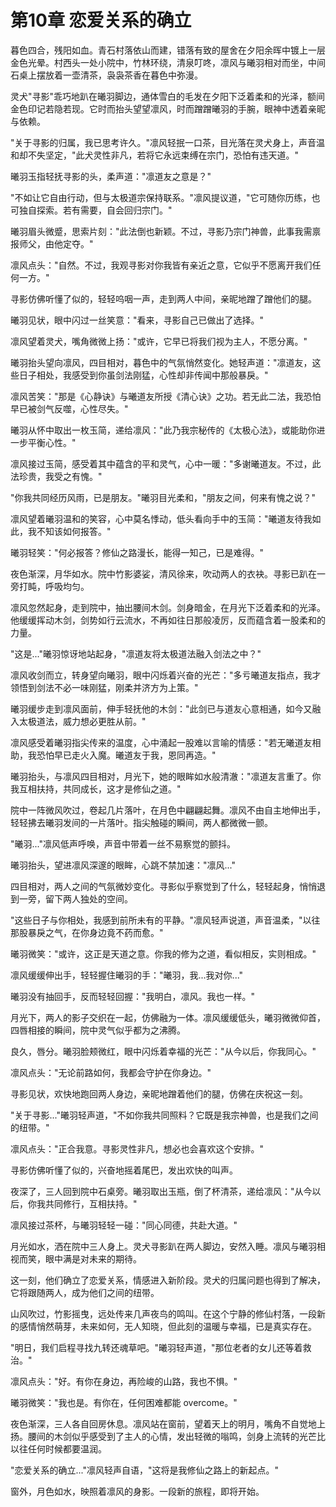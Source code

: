 # 第10章 恋爱关系的确立

暮色四合，残阳如血。青石村落依山而建，错落有致的屋舍在夕阳余晖中镀上一层金色光晕。村西头一处小院中，竹林环绕，清泉叮咚，凛风与曦羽相对而坐，中间石桌上摆放着一壶清茶，袅袅茶香在暮色中弥漫。

灵犬"寻影"乖巧地趴在曦羽脚边，通体雪白的毛发在夕阳下泛着柔和的光泽，额间金色印记若隐若现。它时而抬头望望凛风，时而蹭蹭曦羽的手腕，眼神中透着亲昵与依赖。

"关于寻影的归属，我已思考许久。"凛风轻抿一口茶，目光落在灵犬身上，声音温和却不失坚定，"此犬灵性非凡，若将它永远束缚在宗门，恐怕有违天道。"

曦羽玉指轻抚寻影的头，柔声道："凛道友之意是？"

"不如让它自由行动，但与太极道宗保持联系。"凛风提议道，"它可随你历练，也可独自探索。若有需要，自会回归宗门。"

曦羽眉头微蹙，思索片刻："此法倒也新颖。不过，寻影乃宗门神兽，此事我需禀报师父，由他定夺。"

凛风点头："自然。不过，我观寻影对你我皆有亲近之意，它似乎不愿离开我们任何一方。"

寻影仿佛听懂了似的，轻轻呜咽一声，走到两人中间，亲昵地蹭了蹭他们的腿。

曦羽见状，眼中闪过一丝笑意："看来，寻影自己已做出了选择。"

凛风望着灵犬，嘴角微微上扬："或许，它早已将我们视为主人，不愿分离。"

曦羽抬头望向凛风，四目相对，暮色中的气氛悄然变化。她轻声道："凛道友，这些日子相处，我感受到你虽剑法刚猛，心性却非传闻中那般暴戾。"

凛风苦笑："那是《心静诀》与曦道友所授《清心诀》之功。若无此二法，我恐怕早已被剑气反噬，心性尽失。"

曦羽从怀中取出一枚玉简，递给凛风："此乃我宗秘传的《太极心法》，或能助你进一步平衡心性。"

凛风接过玉简，感受着其中蕴含的平和灵气，心中一暖："多谢曦道友。不过，此法珍贵，我受之有愧。"

"你我共同经历风雨，已是朋友。"曦羽目光柔和，"朋友之间，何来有愧之说？"

凛风望着曦羽温和的笑容，心中莫名悸动，低头看向手中的玉简："曦道友待我如此，我不知该如何报答。"

曦羽轻笑："何必报答？修仙之路漫长，能得一知己，已是难得。"

夜色渐深，月华如水。院中竹影婆娑，清风徐来，吹动两人的衣袂。寻影已趴在一旁打盹，呼吸均匀。

凛风忽然起身，走到院中，抽出腰间木剑。剑身暗金，在月光下泛着柔和的光泽。他缓缓挥动木剑，剑势如行云流水，不再如往日那般凌厉，反而蕴含着一股柔和的力量。

"这是..."曦羽惊讶地站起身，"凛道友将太极道法融入剑法之中？"

凛风收剑而立，转身望向曦羽，眼中闪烁着兴奋的光芒："多亏曦道友指点，我才领悟到剑法不必一味刚猛，刚柔并济方为上策。"

曦羽缓步走到凛风面前，伸手轻抚他的木剑："此剑已与道友心意相通，如今又融入太极道法，威力想必更胜从前。"

凛风感受着曦羽指尖传来的温度，心中涌起一股难以言喻的情感："若无曦道友相助，我恐怕早已走火入魔。曦道友于我，恩同再造。"

曦羽抬头，与凛风四目相对，月光下，她的眼眸如水般清澈："凛道友言重了。你我互相扶持，共同成长，这才是修仙之道。"

院中一阵微风吹过，卷起几片落叶，在月色中翩翩起舞。凛风不由自主地伸出手，轻轻拂去曦羽发间的一片落叶。指尖触碰的瞬间，两人都微微一颤。

"曦羽..."凛风低声呼唤，声音中带着一丝不易察觉的颤抖。

曦羽抬头，望进凛风深邃的眼眸，心跳不禁加速："凛风..."

四目相对，两人之间的气氛微妙变化。寻影似乎察觉到了什么，轻轻起身，悄悄退到一旁，留下两人独处的空间。

"这些日子与你相处，我感到前所未有的平静。"凛风轻声说道，声音温柔，"以往那股暴戾之气，在你身边竟不药而愈。"

曦羽微笑："或许，这正是天道之意。你我的修为之道，看似相反，实则相成。"

凛风缓缓伸出手，轻轻握住曦羽的手："曦羽，我...我对你..."

曦羽没有抽回手，反而轻轻回握："我明白，凛风。我也一样。"

月光下，两人的影子交织在一起，仿佛融为一体。凛风缓缓低头，曦羽微微仰首，四唇相接的瞬间，院中灵气似乎都为之沸腾。

良久，唇分。曦羽脸颊微红，眼中闪烁着幸福的光芒："从今以后，你我同心。"

凛风点头："无论前路如何，我都会守护在你身边。"

寻影见状，欢快地跑回两人身边，亲昵地蹭着他们的腿，仿佛在庆祝这一刻。

"关于寻影..."曦羽轻声道，"不如你我共同照料？它既是我宗神兽，也是我们之间的纽带。"

凛风点头："正合我意。寻影灵性非凡，想必也会喜欢这个安排。"

寻影仿佛听懂了似的，兴奋地摇着尾巴，发出欢快的叫声。

夜深了，三人回到院中石桌旁。曦羽取出玉瓶，倒了杯清茶，递给凛风："从今以后，你我共同修行，互相扶持。"

凛风接过茶杯，与曦羽轻轻一碰："同心同德，共赴大道。"

月光如水，洒在院中三人身上。灵犬寻影趴在两人脚边，安然入睡。凛风与曦羽相视而笑，眼中满是对未来的期待。

这一刻，他们确立了恋爱关系，情感进入新阶段。灵犬的归属问题也得到了解决，它将跟随两人，成为他们之间的纽带。

山风吹过，竹影摇曳，远处传来几声夜鸟的鸣叫。在这个宁静的修仙村落，一段新的感情悄然萌芽，未来如何，无人知晓，但此刻的温暖与幸福，已是真实存在。

"明日，我们启程寻找九转还魂草吧。"曦羽轻声道，"那位老者的女儿还等着救治。"

凛风点头："好。有你在身边，再险峻的山路，我也不惧。"

曦羽微笑："我也是。有你在，任何困难都能 overcome。"

夜色渐深，三人各自回房休息。凛风站在窗前，望着天上的明月，嘴角不自觉地上扬。腰间的木剑似乎感受到了主人的心情，发出轻微的嗡鸣，剑身上流转的光芒比以往任何时候都要温润。

"恋爱关系的确立..."凛风轻声自语，"这将是我修仙之路上的新起点。"

窗外，月色如水，映照着凛风的身影。一段新的旅程，即将开始。